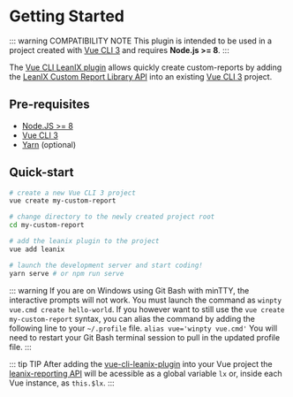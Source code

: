 # Getting Started

::: warning COMPATIBILITY NOTE
This plugin is intended to be used in a project created with [Vue CLI 3](https://cli.vuejs.org/) and requires **Node.js >= 8**.
:::

The [Vue CLI LeanIX plugin](https://github.com/fazendadosoftware/vue-cli-plugin-leanix) allows quickly create custom-reports by adding the [LeanIX Custom Report Library API](https://leanix.github.io/leanix-reporting/classes/lxr.lxcustomreportlib.html) into an existing [Vue CLI 3](https://cli.vuejs.org/) project.


## Pre-requisites
* [Node.JS >= 8](https://nodejs.org/en/)
* [Vue CLI 3](https://cli.vuejs.org/)
* [Yarn](https://yarnpkg.com/pt-BR/) (optional)


## Quick-start
```bash
# create a new Vue CLI 3 project
vue create my-custom-report

# change directory to the newly created project root
cd my-custom-report

# add the leanix plugin to the project
vue add leanix

# launch the development server and start coding!
yarn serve # or npm run serve
```

::: warning
If you are on Windows using Git Bash with minTTY, the interactive prompts will not work. You must launch the command as `winpty vue.cmd create hello-world`.
If you however want to still use the `vue create my-custom-report` syntax, you can alias the command by adding the following line to your `~/.profile` file.
`alias vue='winpty vue.cmd'`
You will need to restart your Git Bash terminal session to pull in the updated profile file.
:::

::: tip TIP
After adding the [vue-cli-leanix-plugin](https://github.com/fazendadosoftware/vue-cli-plugin-leanix) into your Vue project the [leanix-reporting API](https://leanix.github.io/leanix-reporting/classes/lxr.lxcustomreportlib.html) will be acessible as a global variable ```lx``` or, inside each Vue instance, as ```this.$lx```.
:::
